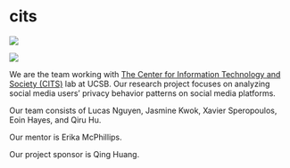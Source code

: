 # cits
![](https://imgur.com/a/l24EKP5)

![](https://www.facebook.com/Ctr4ITS/photos/a.100768084856275/142754970657586)

We are the team working with [The Center for Information Technology and Society (CITS)](https://www.cits.ucsb.edu/home)  lab at UCSB. Our research project focuses on analyzing social media users’ privacy behavior patterns on social media platforms. 

Our team consists of Lucas Nguyen, Jasmine Kwok, Xavier Speropoulos, Eoin Hayes, and Qiru Hu. 

Our mentor is Erika McPhillips.

Our project sponsor is Qing Huang.

